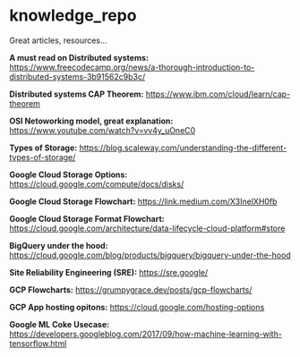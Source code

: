 # knowledge_repo
Great articles, resources... 

**A must read on Distributed systems:**
https://www.freecodecamp.org/news/a-thorough-introduction-to-distributed-systems-3b91562c9b3c/

**Distributed systems CAP Theorem:** https://www.ibm.com/cloud/learn/cap-theorem

**OSI Netoworking model, great explanation:**  https://www.youtube.com/watch?v=vv4y_uOneC0

**Types of Storage:** https://blog.scaleway.com/understanding-the-different-types-of-storage/

**Google Cloud Storage Options:**  https://cloud.google.com/compute/docs/disks/

**Google Cloud Storage Flowchart:**  https://link.medium.com/X3InelXH0fb

**Google Cloud Storage Format Flowchart:**  https://cloud.google.com/architecture/data-lifecycle-cloud-platform#store

**BigQuery under the hood:** https://cloud.google.com/blog/products/bigquery/bigquery-under-the-hood

**Site Reliability Engineering (SRE):**    https://sre.google/

**GCP Flowcharts:**   https://grumpygrace.dev/posts/gcp-flowcharts/

**GCP App hosting opitons:**  https://cloud.google.com/hosting-options

**Google ML Coke Usecase:**  https://developers.googleblog.com/2017/09/how-machine-learning-with-tensorflow.html

